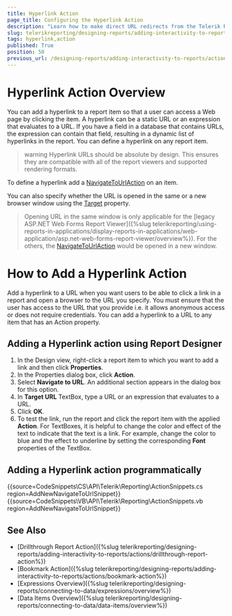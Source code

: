 ```yaml
---
title: Hyperlink Action
page_title: Configuring the Hyperlink Action 
description: "Learn how to make direct URL redirects from the Telerik Report to any page in your application via the Hyperlink interactive action."
slug: telerikreporting/designing-reports/adding-interactivity-to-reports/actions/hyperlink-action
tags: hyperlink,action
published: True
position: 50
previous_url: /designing-reports/adding-interactivity-to-reports/actions/how-to/how-to-add-a-hyperlink-action, /designing-reports-interactivity-hyperlinks, /designing-reports-interactivity-how-to-add-hyperlink
---
```


# Hyperlink Action Overview

You can add a hyperlink to a report item so that a user can access a Web page by clicking the item. A hyperlink can be a static URL or an expression that evaluates to a URL. If you have a field in a database	that contains URLs, the expression can contain that field, resulting in a dynamic list of hyperlinks in the report. You can define a hyperlink on any report item.

>warning Hyperlink URLs should be absolute by design. This ensures they are compatible with all of the report viewers and supported rendering formats.

To define a hyperlink add a [NavigateToUrlAction](/api/Telerik.Reporting.NavigateToUrlAction) on an item.

You can also specify whether the URL is opened in the same or a new browser window using the [Target](/api/Telerik.Reporting.NavigateToUrlAction#Telerik_Reporting_NavigateToUrlAction_Target) property.

> Opening URL in the same window is only applicable for the [legacy ASP.NET Web Forms Report Viewer]({%slug telerikreporting/using-reports-in-applications/display-reports-in-applications/web-application/asp.net-web-forms-report-viewer/overview%}). For the others, the [NavigateToUrlAction](/api/Telerik.Reporting.NavigateToUrlAction) would be opened in a new window.

# How to Add a Hyperlink Action

Add a hyperlink to a URL when you want users to be able to click a link in a report and open a browser to the URL you specify. You must ensure that the user has access to the URL that you provide i.e. it allows anonymous access or does not require credentials. You can add a hyperlink to a URL to any item that has an Action property.

## Adding a Hyperlink action using Report Designer

1. In the Design view, right-click a report item to which you want to add a link and then click __Properties__.
1. In the Properties dialog box, click __Action__.
1. Select __Navigate to URL__. An additional section appears in the dialog box for this option.
1. In __Target URL__  TextBox, type a URL or an expression that evaluates to a URL.
1. Click __OK__.
1. To test the link, run the report and click the report item with the applied __Action__. For TextBoxes, it is helpful to change the color and effect of the text to indicate that the text is a link. For example, change the color to blue and the effect to underline by setting the corresponding __Font__  properties of the TextBox.

## Adding a Hyperlink action programmatically

{{source=CodeSnippets\CS\API\Telerik\Reporting\ActionSnippets.cs region=AddNewNavigateToUrlSnippet}}
{{source=CodeSnippets\VB\API\Telerik\Reporting\ActionSnippets.vb region=AddNewNavigateToUrlSnippet}}

## See Also

* [Drillthrough Report Action]({%slug telerikreporting/designing-reports/adding-interactivity-to-reports/actions/drillthrough-report-action%})
* [Bookmark Action]({%slug telerikreporting/designing-reports/adding-interactivity-to-reports/actions/bookmark-action%}) 
* [Expressions Overview]({%slug telerikreporting/designing-reports/connecting-to-data/expressions/overview%}) 
* [Data Items Overview]({%slug telerikreporting/designing-reports/connecting-to-data/data-items/overview%})
